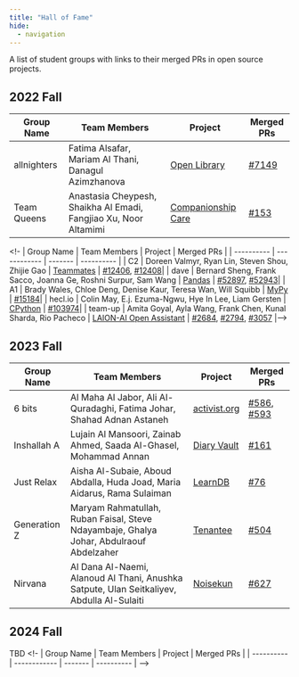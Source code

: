 ```yaml
---
title: "Hall of Fame"
hide:
  - navigation
---
```


A list of student groups with links to their merged PRs in open source projects.

## 2022 Fall

| Group Name | Team Members | Project | Merged PRs |
| ---------- | ------------ | ------- | ---------- |
| allnighters | Fatima Alsafar, Mariam Al Thani, Danagul Azimzhanova | [Open Library](https://github.com/internetarchive/openlibrary) | [#7149](https://github.com/internetarchive/openlibrary/pull/7149)|
| Team Queens |Anastasia Cheypesh, Shaikha Al Emadi, Fangjiao Xu, Noor Altamimi | [Companionship Care](https://github.com/CompanionshipCare/companionship-care) | [#153](https://github.com/CompanionshipCare/companionship-care/pull/153) |

<!-
| Group Name | Team Members | Project | Merged PRs |
| ---------- | ------------ | ------- | ---------- |
| C2 | Doreen Valmyr, Ryan Lin, Steven Shou, Zhijie Gao | [Teammates](https://github.com/TEAMMATES/teammates) | [#12406](https://github.com/TEAMMATES/teammates/pull/12406), [#12408](https://github.com/TEAMMATES/teammates/pull/12408)|
| dave | Bernard Sheng, Frank Sacco, Joanna Ge, Roshni Surpur, Sam Wang | [Pandas](https://github.com/pandas-dev/pandas) | [#52897](https://github.com/pandas-dev/pandas/pull/52897), [#52943](https://github.com/pandas-dev/pandas/pull/52943)|
| A1 | Brady Wales, Chloe Deng, Denise Kaur, Teresa Wan, Will Squibb | [MyPy](https://github.com/python/mypy) | [#15184](https://github.com/python/mypy/pull/15184)|
| hecl.io | Colin May, E.j. Ezuma-Ngwu, Hye In Lee, Liam Gersten | [CPython](https://github.com/python/cpython) | [#103974](https://github.com/python/cpython/pull/103974)|
| team-up | Amita Goyal, Ayla Wang, Frank Chen, Kunal Sharda, Rio Pacheco | [LAION-AI Open Assistant](https://github.com/LAION-AI/Open-Assistant) | [#2684](https://github.com/LAION-AI/Open-Assistant/pull/2684), [#2794](https://github.com/LAION-AI/Open-Assistant/pull/2794), [#3057](https://github.com/LAION-AI/Open-Assistant/pull/3057)
|-->

## 2023 Fall

| Group Name | Team Members | Project | Merged PRs |
| ---------- | ------------ | ------- | ---------- |
6 bits | Al Maha Al Jabor, Ali Al-Quradaghi, Fatima Johar, Shahad Adnan Astaneh | [activist.org](https://github.com/activist-org/activist) | [#586](https://github.com/activist-org/activist/pull/586), [#593](https://github.com/activist-org/activist/pull/593)|
|Inshallah A | Lujain Al Mansoori, Zainab Ahmed, Saada Al-Ghasel, Mohammad Annan | [Diary Vault](https://github.com/SankethBK/diaryvault) | [#161](https://github.com/SankethBK/diaryvault/pull/161) |
|Just Relax | Aisha Al-Subaie, Aboud Abdalla, Huda Joad, Maria Aidarus, Rama Sulaiman | [LearnDB](https://github.com/learn-awesome/learndb) | [#76](https://github.com/learn-awesome/learndb/pull/76) |
|Generation Z| Maryam Rahmatullah, Ruban Faisal, Steve Ndayambaje, Ghalya Johar, Abdulraouf Abdelzaher | [Tenantee](https://github.com/zvonimirr/tenantee) | [#504](https://github.com/zvonimirr/tenantee/pull/504) |
|Nirvana| Al Dana Al-Naemi, Alanoud Al Thani, Anushka Satpute, Ulan Seitkaliyev, Abdulla Al-Sulaiti | [Noisekun](https://github.com/mateusfg7/Noisekun) | [#627](https://github.com/mateusfg7/Noisekun/pull/627) |


## 2024 Fall

TBD
<!-
| Group Name | Team Members | Project | Merged PRs |
| ---------- | ------------ | ------- | ---------- |
-->
